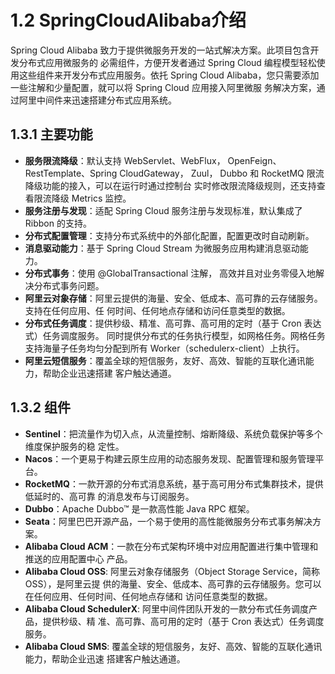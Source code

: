 # 1.2 SpringCloudAlibaba介绍

Spring Cloud Alibaba 致力于提供微服务开发的一站式解决方案。此项目包含开发分布式应用微服务的 必需组件，方便开发者通过 Spring Cloud 编程模型轻松使用这些组件来开发分布式应用服务。依托 Spring Cloud Alibaba，您只需要添加一些注解和少量配置，就可以将 Spring Cloud 应用接入阿里微服 务解决方案，通过阿里中间件来迅速搭建分布式应用系统。

## 1.3.1 主要功能

* **服务限流降级**：默认支持 WebServlet、WebFlux， OpenFeign、RestTemplate、Spring CloudGateway， Zuul， Dubbo 和 RocketMQ 限流降级功能的接入，可以在运行时通过控制台 实时修改限流降级规则，还支持查看限流降级 Metrics 监控。
* **服务注册与发现**：适配 Spring Cloud 服务注册与发现标准，默认集成了 Ribbon 的支持。
* **分布式配置管理**：支持分布式系统中的外部化配置，配置更改时自动刷新。
* **消息驱动能力**：基于 Spring Cloud Stream 为微服务应用构建消息驱动能力。
* **分布式事务**：使用 @GlobalTransactional 注解， 高效并且对业务零侵入地解决分布式事务问题。
* **阿里云对象存储**：阿里云提供的海量、安全、低成本、高可靠的云存储服务。支持在任何应用、任 何时间、任何地点存储和访问任意类型的数据。
* **分布式任务调度**：提供秒级、精准、高可靠、高可用的定时（基于 Cron 表达式）任务调度服务。 同时提供分布式的任务执行模型，如网格任务。网格任务支持海量子任务均匀分配到所有 Worker（schedulerx-client）上执行。
* **阿里云短信服务**：覆盖全球的短信服务，友好、高效、智能的互联化通讯能力，帮助企业迅速搭建 客户触达通道。

## 1.3.2 组件

* **Sentinel**：把流量作为切入点，从流量控制、熔断降级、系统负载保护等多个维度保护服务的稳 定性。&#x20;
* **Nacos**：一个更易于构建云原生应用的动态服务发现、配置管理和服务管理平台。&#x20;
* **RocketMQ**：一款开源的分布式消息系统，基于高可用分布式集群技术，提供低延时的、高可靠 的消息发布与订阅服务。
* **Dubbo**：Apache Dubbo™ 是一款高性能 Java RPC 框架。&#x20;
* **Seata**：阿里巴巴开源产品，一个易于使用的高性能微服务分布式事务解决方案。&#x20;
* **Alibaba Cloud ACM**：一款在分布式架构环境中对应用配置进行集中管理和推送的应用配置中心 产品。&#x20;
* **Alibaba Cloud OSS**: 阿里云对象存储服务（Object Storage Service，简称 OSS），是阿里云提 供的海量、安全、低成本、高可靠的云存储服务。您可以在任何应用、任何时间、任何地点存储和 访问任意类型的数据。&#x20;
* **Alibaba Cloud SchedulerX**: 阿里中间件团队开发的一款分布式任务调度产品，提供秒级、精 准、高可靠、高可用的定时（基于 Cron 表达式）任务调度服务。&#x20;
* **Alibaba Cloud SMS**: 覆盖全球的短信服务，友好、高效、智能的互联化通讯能力，帮助企业迅速 搭建客户触达通道。

